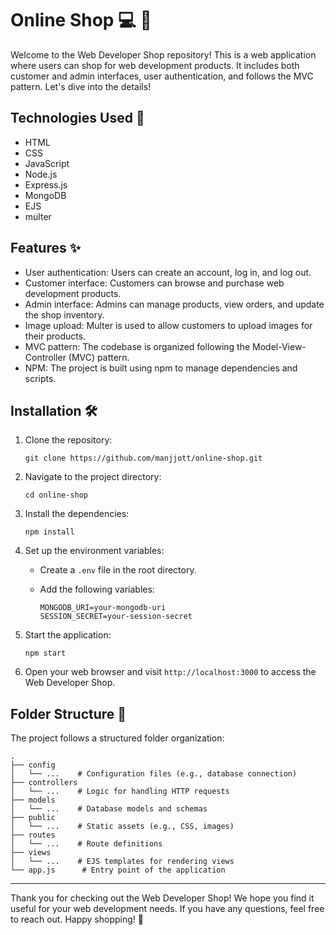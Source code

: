 
# Online Shop :computer: :shopping_cart:

Welcome to the Web Developer Shop repository! This is a web application where users can shop for web development products. It includes both customer and admin interfaces, user authentication, and follows the MVC pattern. Let's dive into the details!

## Technologies Used :rocket:

- HTML
- CSS
- JavaScript
- Node.js
- Express.js
- MongoDB
- EJS
- multer

## Features :sparkles:

- User authentication: Users can create an account, log in, and log out.
- Customer interface: Customers can browse and purchase web development products.
- Admin interface: Admins can manage products, view orders, and update the shop inventory.
- Image upload: Multer is used to allow customers to upload images for their products.
- MVC pattern: The codebase is organized following the Model-View-Controller (MVC) pattern.
- NPM: The project is built using npm to manage dependencies and scripts.

## Installation :hammer_and_wrench:

1. Clone the repository:

   ```shell
   git clone https://github.com/manjjott/online-shop.git
   ```

2. Navigate to the project directory:

   ```shell
   cd online-shop
   ```

3. Install the dependencies:

   ```shell
   npm install
   ```

4. Set up the environment variables:

   - Create a `.env` file in the root directory.
   - Add the following variables:

     ```plaintext
     MONGODB_URI=your-mongodb-uri
     SESSION_SECRET=your-session-secret
     ```

5. Start the application:

   ```shell
   npm start
   ```

6. Open your web browser and visit `http://localhost:3000` to access the Web Developer Shop.

## Folder Structure :file_folder:

The project follows a structured folder organization:

```
.
├── config
│   └── ...    # Configuration files (e.g., database connection)
├── controllers
│   └── ...    # Logic for handling HTTP requests
├── models
│   └── ...    # Database models and schemas
├── public
│   └── ...    # Static assets (e.g., CSS, images)
├── routes
│   └── ...    # Route definitions
├── views
│   └── ...    # EJS templates for rendering views
└── app.js      # Entry point of the application
```

---

Thank you for checking out the Web Developer Shop! We hope you find it useful for your web development needs. If you have any questions, feel free to reach out. Happy shopping! :tada:
